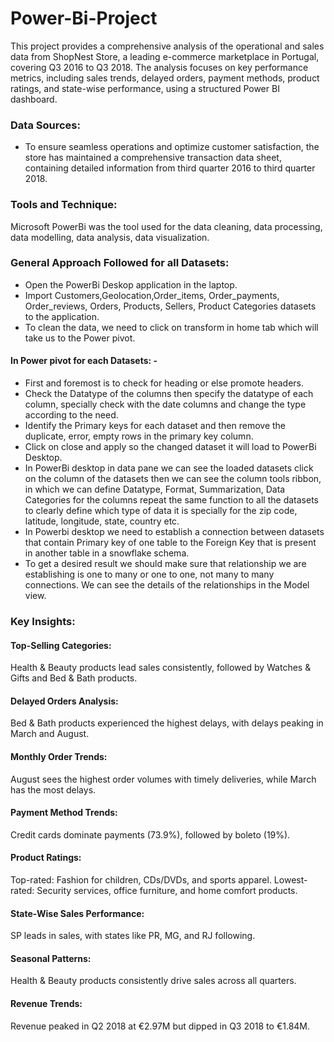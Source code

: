 # Power-Bi-Project
   This project provides a comprehensive analysis of the operational and sales data from ShopNest Store, a leading e-commerce marketplace in Portugal, covering Q3 2016 to Q3 2018. The analysis focuses on key performance metrics, including sales trends, delayed orders, payment methods, product ratings, and state-wise performance, using a structured Power BI dashboard.

### Data Sources:
- To ensure seamless operations and optimize customer satisfaction, the store has maintained a comprehensive transaction data sheet, containing detailed information from third quarter 2016 to third quarter 2018.

### Tools and Technique:
Microsoft PowerBi was the tool used for the data cleaning, data processing, data modelling, data analysis, data visualization.

### General Approach Followed for all Datasets:
- Open the PowerBi Deskop application in the laptop.
- Import Customers,Geolocation,Order_items, Order_payments, Order_reviews, Orders, Products, Sellers, Product Categories datasets to the application.
- To clean the data, we need to click on transform in home tab which will take us to the Power pivot.
####	In Power pivot for each Datasets: -
- First and foremost is to check for heading or else promote headers.
- Check the Datatype of the columns then specify the datatype of each column, specially check with the date columns and change the type according to the need.
- Identify the Primary keys for each dataset and then remove the duplicate, error, empty rows in the primary key column.
- Click on close and apply so the changed dataset it will load to PowerBi Desktop.
- In PowerBi desktop in data pane we can see the loaded datasets click on the column of the datasets then we can see the column tools ribbon, in which we can define Datatype, Format, Summarization, Data Categories for the columns repeat the same function to all the datasets to clearly define which type of data it is specially for the zip code, latitude, longitude, state, country etc.
- In Powerbi desktop we need to establish a connection between datasets that contain Primary key of one table to the Foreign Key that is present in another table in a snowflake schema.
- To get a desired result we should make sure that relationship we are establishing is one to many or one to one, not many to many connections. We can see the details of the relationships in the Model view.

### Key Insights:
#### Top-Selling Categories:
Health & Beauty products lead sales consistently, followed by Watches & Gifts and Bed & Bath products.
#### Delayed Orders Analysis:
Bed & Bath products experienced the highest delays, with delays peaking in March and August.
#### Monthly Order Trends:
August sees the highest order volumes with timely deliveries, while March has the most delays.
#### Payment Method Trends:
Credit cards dominate payments (73.9%), followed by boleto (19%).
#### Product Ratings:
Top-rated: Fashion for children, CDs/DVDs, and sports apparel.
Lowest-rated: Security services, office furniture, and home comfort products.
#### State-Wise Sales Performance:
SP leads in sales, with states like PR, MG, and RJ following.
#### Seasonal Patterns:
Health & Beauty products consistently drive sales across all quarters.
#### Revenue Trends:
Revenue peaked in Q2 2018 at €2.97M but dipped in Q3 2018 to €1.84M.


